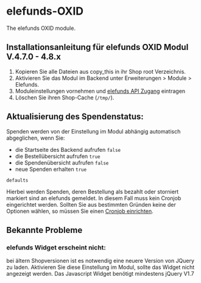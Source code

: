 # elefunds-OXID

The elefunds OXID module.  

## Installationsanleitung für elefunds OXID Modul V.4.7.0 - 4.8.x

1. Kopieren Sie alle Dateien aus copy_this in ihr Shop root Verzeichnis.
2. Aktivieren Sie das Modul im Backend unter Erweiterungen > Module > Elefunds.
3. Moduleinstellungen vornehmen und [elefunds API Zugang](https://elefunds.de/produkt/anmeldung/) eintragen
4. Löschen Sie ihren Shop-Cache (`/tmp/`).

## Aktualisierung des Spendenstatus:

Spenden werden von der Einstellung im Modul abhängig automatisch abgeglichen, wenn Sie:
- die Startseite des Backend aufrufen `false`
- die Bestellübersicht aufrufen `true`
- die Spendenübersicht aufrufen `false`
- neue Spenden erhalten `true`

`defaults`

Hierbei werden Spenden, deren Bestellung als bezahlt oder storniert markiert 
sind an elefunds gemeldet. In diesem Fall muss kein Cronjob eingerichtet werden.
Sollten Sie aus bestimmten Gründen keine der Optionen wählen, so müssen Sie
einen [Cronjob einrichten](cron/).

## Bekannte Probleme
### elefunds Widget erscheint nicht:
bei ältern Shopversionen ist es notwendig eine neuere Version von JQuery zu laden.
Aktivieren Sie diese Einstellung im Modul, sollte das Widget nicht angezeigt werden.
Das Javascript Widget benötigt mindestens jQuery V1.7
